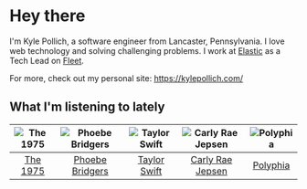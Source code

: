 # Hey there


I'm Kyle Pollich, a software engineer from Lancaster, Pennsylvania. I love web technology and solving challenging problems.
I work at [Elastic](https://www.elastic.co/) as a Tech Lead on [Fleet](https://www.elastic.co/guide/en/fleet/current/fleet-overview.html).

For more, check out my personal site: https://kylepollich.com/

## What I'm listening to lately

<!-- begin artists -->
  |![The 1975](https://i.scdn.co/image/ab6761610000f17889348336354096fd4e36ca73)|![Phoebe Bridgers](https://i.scdn.co/image/ab6761610000f178626686e362d30246e816cc5b)|![Taylor Swift](https://i.scdn.co/image/ab6761610000f1785a00969a4698c3132a15fbb0)|![Carly Rae Jepsen](https://i.scdn.co/image/ab6761610000f178358577f183465ae7698a53a7)|![Polyphia](https://i.scdn.co/image/ab6761610000f178dd353edbce04267bff979de6)|
  |:---:|:---:|:---:|:---:|:---:|
  |[The 1975](https://open.spotify.com/artist/3mIj9lX2MWuHmhNCA7LSCW)|[Phoebe Bridgers](https://open.spotify.com/artist/1r1uxoy19fzMxunt3ONAkG)|[Taylor Swift](https://open.spotify.com/artist/06HL4z0CvFAxyc27GXpf02)|[Carly Rae Jepsen](https://open.spotify.com/artist/6sFIWsNpZYqfjUpaCgueju)|[Polyphia](https://open.spotify.com/artist/4vGrte8FDu062Ntj0RsPiZ)|
<!-- end artists -->
